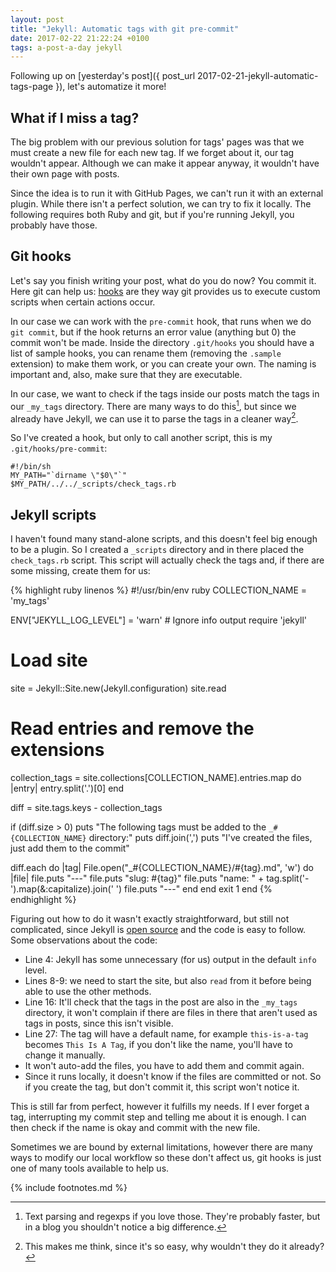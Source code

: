 ```yaml
---
layout: post
title: "Jekyll: Automatic tags with git pre-commit"
date: 2017-02-22 21:22:24 +0100
tags: a-post-a-day jekyll
---
```


Following up on [yesterday's post]({ post_url 2017-02-21-jekyll-automatic-tags-page }), let's automatize it more!

## What if I miss a tag?

The big problem with our previous solution for tags' pages was that we must create a new file for each new tag. If we forget about it, our tag wouldn't appear. Although we can make it appear anyway, it wouldn't have their own page with posts.

Since the idea is to run it with GitHub Pages, we can't run it with an external plugin. While there isn't a perfect solution, we can try to fix it locally. The following requires both Ruby and git, but if you're running Jekyll, you probably have those.

## Git hooks

Let's say you finish writing your post, what do you do now? You commit it. Here git can help us: [hooks](https://git-scm.com/book/gr/v2/Customizing-Git-Git-Hooks) are they way git provides us to execute custom scripts when certain actions occur.

In our case we can work with the `pre-commit` hook, that runs when we do `git commit`, but if the hook returns an error value (anything but 0) the commit won't be made. Inside the directory `.git/hooks` you should have a list of sample hooks, you can rename them (removing the `.sample` extension) to make them work, or you can create your own. The naming is important and, also, make sure that they are executable.

In our case, we want to check if the tags inside our posts match the tags in our `_my_tags` directory. There are many ways to do this[^1], but since we already have Jekyll, we can use it to parse the tags in a cleaner way[^2].

So I've created a hook, but only to call another script, this is my `.git/hooks/pre-commit`:

```
#!/bin/sh
MY_PATH="`dirname \"$0\"`"
$MY_PATH/../../_scripts/check_tags.rb
```

## Jekyll scripts

I haven't found many stand-alone scripts, and this doesn't feel big enough to be a plugin. So I created a `_scripts` directory and in there placed the `check_tags.rb` script. This script will actually check the tags and, if there are some missing, create them for us:

{% highlight ruby linenos %}
#!/usr/bin/env ruby
COLLECTION_NAME = 'my_tags'

ENV["JEKYLL_LOG_LEVEL"] = 'warn' # Ignore info output
require 'jekyll'

# Load site
site = Jekyll::Site.new(Jekyll.configuration)
site.read

# Read entries and remove the extensions
collection_tags = site.collections[COLLECTION_NAME].entries.map do |entry|
  entry.split('.')[0]
end

diff = site.tags.keys - collection_tags

if (diff.size > 0)
  puts "The following tags must be added to the `_#{COLLECTION_NAME}` directory:"
  puts diff.join(',')
  puts "I've created the files, just add them to the commit"

  diff.each do |tag|
    File.open("_#{COLLECTION_NAME}/#{tag}.md", 'w') do |file|
      file.puts "---"
      file.puts "slug: #{tag}"
      file.puts "name: " + tag.split('-').map(&:capitalize).join(' ')
      file.puts "---"
    end
  end
  exit 1
end
{% endhighlight %}

Figuring out how to do it wasn't exactly straightforward, but still not complicated, since Jekyll is [open source](https://github.com/jekyll/jekyll) and the code is easy to follow. Some observations about the code:

- Line 4: Jekyll has some unnecessary (for us) output in the default `info` level.
- Lines 8-9: we need to start the site, but also `read` from it before being able to use the other methods.
- Line 16: It'll check that the tags in the post are also in the `_my_tags` directory, it won't complain if there are files in there that aren't used as tags in posts, since this isn't visible.
- Line 27: The tag will have a default name, for example `this-is-a-tag` becomes `This Is A Tag`, if you don't like the name, you'll have to change it manually.
- It won't auto-add the files, you have to add them and commit again.
- Since it runs locally, it doesn't know if the files are committed or not. So if you create the tag, but don't commit it, this script won't notice it.

This is still far from perfect, however it fulfills my needs. If I ever forget a tag, interrupting my commit step and telling me about it is enough. I can then check if the name is okay and commit with the new file.

Sometimes we are bound by external limitations, however there are many ways to modify our local workflow so these don't affect us, git hooks is just one of many tools available to help us.

{% include footnotes.md %}

[^1]: Text parsing and regexps if you love those. They're probably faster, but in a blog you shouldn't notice a big difference.
[^2]: This makes me think, since it's so easy, why wouldn't they do it already?
